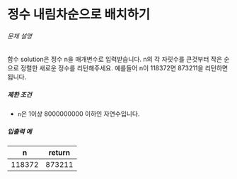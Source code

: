 # 정수 내림차순으로 배치하기

<h6>문제 설명</h6>
함수 solution은 정수 n을 매개변수로 입력받습니다.
n의 각 자릿수를 큰것부터 작은 순으로 정렬한 새로운 정수를 리턴해주세요.
예를들어 n이 118372면 873211을 리턴하면 됩니다.

<h5>제한 조건</h5>

- <code>n</code>은 1이상 8000000000 이하인 자연수입니다.

<h5>입출력 예</h5>

| n | return |
|---|--------|
|118372|873211|
